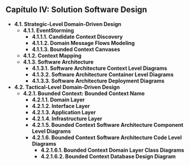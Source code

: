## **Capítulo IV: Solution Software Design**
  - **4.1. Strategic-Level Domain-Driven Design**
    - **4.1.1. EventStorming**
      - **4.1.1.1. Candidate Context Discovery**  
      - **4.1.1.2. Domain Message Flows Modeling**
      - **4.1.1.3. Bounded Context Canvases**
    - **4.1.2. Context Mapping**
    - **4.1.3. Software Architecture**
      - **4.1.3.1. Software Architecture Context Level Diagrams**
      - **4.1.3.2. Software Architecture Container Level Diagrams**
      - **4.1.3.3. Software Architecture Deployment Diagrams**
  - **4.2. Tactical-Level Domain-Driven Design**
    - **4.2.1. Bounded Context: Bounded Context Name**
      - **4.2.1.1. Domain Layer**
      - **4.2.1.2. Interface Layer**
      - **4.2.1.3. Application Layer**
      - **4.2.1.4. Infrastructure Layer**
      - **4.2.1.5. Bounded Context Software Architecture Component Level Diagrams**
      - **4.2.1.6. Bounded Context Software Architecture Code Level Diagrams**
        - **4.2.1.6.1. Bounded Context Domain Layer Class Diagrams**
        - **4.2.1.6.2. Bounded Context Database Design Diagram**
